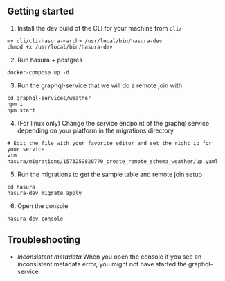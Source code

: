 ## Getting started

1. Install the dev build of the CLI for your machine from `cli/`

```
mv cli/cli-hasura-<arch> /usr/local/bin/hasura-dev
chmod +x /usr/local/bin/hasura-dev
```

2. Run hasura + postgres

```
docker-compose up -d
```

3. Run the graphql-service that we will do a remote join with

```
cd graphql-services/weather
npm i
npm start
```

4. (For linux only) Change the service endpoint of the graphql service depending on your platform
   in the migrations directory

```
# Edit the file with your favorite editor and set the right ip for your service
vim hasura/migrations/1573259820770_create_remote_schema_weather/up.yaml
```

5. Run the migrations to get the sample table and remote join setup

```
cd hasura
hasura-dev migrate apply
```

6. Open the console
```
hasura-dev console
```

## Troubleshooting

- *Inconsistent metadata*
When you open the console if you see an inconsistent metadata error, you might not have started the graphql-service
